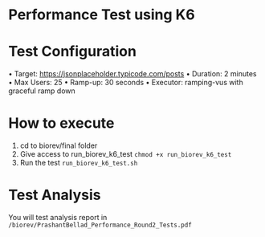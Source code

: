 # Performance Test using K6

# Test Configuration

• Target: https://jsonplaceholder.typicode.com/posts
• Duration: 2 minutes
• Max Users: 25
• Ramp-up: 30 seconds
• Executor: ramping-vus with graceful ramp down

# How to execute

1. cd to biorev/final folder
2. Give access to run_biorev_k6_test
   `chmod +x run_biorev_k6_test`
3. Run the test
   `run_biorev_k6_test.sh`

# Test Analysis

You will test analysis report in `/biorev/PrashantBellad_Performance_Round2_Tests.pdf`
